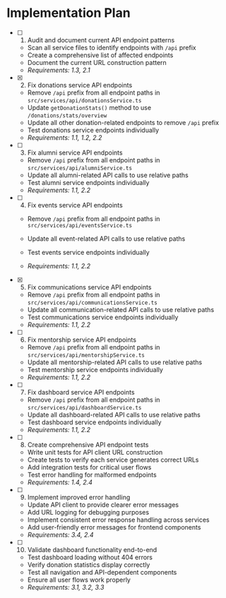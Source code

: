 # Implementation Plan

- [ ] 1. Audit and document current API endpoint patterns
  - Scan all service files to identify endpoints with `/api` prefix
  - Create a comprehensive list of affected endpoints
  - Document the current URL construction pattern
  - _Requirements: 1.3, 2.1_

- [x] 2. Fix donations service API endpoints


  - Remove `/api` prefix from all endpoint paths in `src/services/api/donationsService.ts`
  - Update `getDonationStats()` method to use `/donations/stats/overview`
  - Update all other donation-related endpoints to remove `/api` prefix
  - Test donations service endpoints individually
  - _Requirements: 1.1, 1.2, 2.2_



- [ ] 3. Fix alumni service API endpoints
  - Remove `/api` prefix from all endpoint paths in `src/services/api/alumniService.ts`
  - Update all alumni-related API calls to use relative paths
  - Test alumni service endpoints individually
  - _Requirements: 1.1, 2.2_

- [ ] 4. Fix events service API endpoints
  - Remove `/api` prefix from all endpoint paths in `src/services/api/eventsService.ts`
  - Update all event-related API calls to use relative paths


  - Test events service endpoints individually
  - _Requirements: 1.1, 2.2_

- [x] 5. Fix communications service API endpoints


  - Remove `/api` prefix from all endpoint paths in `src/services/api/communicationsService.ts`
  - Update all communication-related API calls to use relative paths
  - Test communications service endpoints individually
  - _Requirements: 1.1, 2.2_

- [ ] 6. Fix mentorship service API endpoints
  - Remove `/api` prefix from all endpoint paths in `src/services/api/mentorshipService.ts`
  - Update all mentorship-related API calls to use relative paths
  - Test mentorship service endpoints individually
  - _Requirements: 1.1, 2.2_

- [ ] 7. Fix dashboard service API endpoints
  - Remove `/api` prefix from all endpoint paths in `src/services/api/dashboardService.ts`
  - Update all dashboard-related API calls to use relative paths
  - Test dashboard service endpoints individually
  - _Requirements: 1.1, 2.2_

- [ ] 8. Create comprehensive API endpoint tests
  - Write unit tests for API client URL construction
  - Create tests to verify each service generates correct URLs
  - Add integration tests for critical user flows
  - Test error handling for malformed endpoints
  - _Requirements: 1.4, 2.4_



- [ ] 9. Implement improved error handling
  - Update API client to provide clearer error messages
  - Add URL logging for debugging purposes
  - Implement consistent error response handling across services
  - Add user-friendly error messages for frontend components
  - _Requirements: 3.4, 2.4_

- [ ] 10. Validate dashboard functionality end-to-end
  - Test dashboard loading without 404 errors
  - Verify donation statistics display correctly
  - Test all navigation and API-dependent components
  - Ensure all user flows work properly
  - _Requirements: 3.1, 3.2, 3.3_